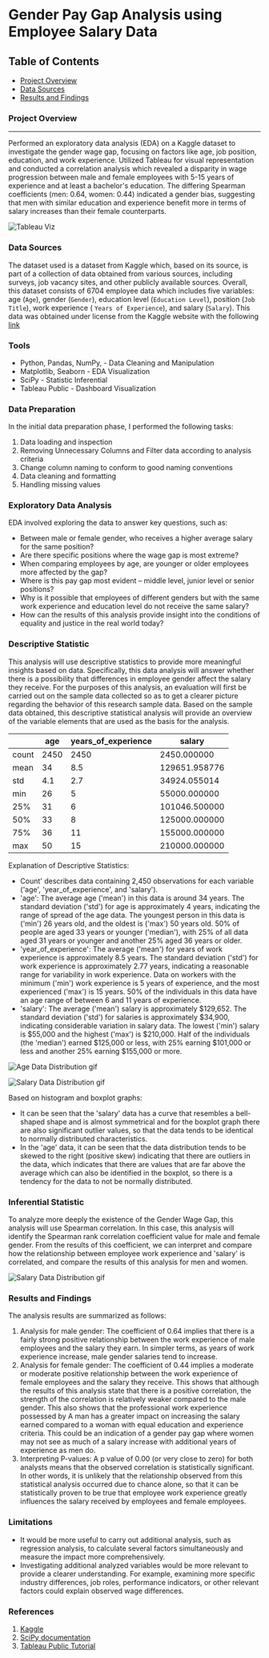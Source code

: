 # Gender Pay Gap Analysis using Employee Salary Data

## Table of Contents

- [Project Overview](#project-overview)
- [Data Sources](#data-sources)
- [Results and Findings](#results-and-findings)

### Project Overview
---

Performed an exploratory data analysis (EDA) on a Kaggle dataset to investigate the gender wage gap, focusing on factors like age, job position, education, and work experience. Utilized Tableau for visual representation and conducted a correlation analysis which revealed a disparity in wage progression between male and female employees with 5-15 years of experience and at least a bachelor's education. The differing Spearman coefficients (men: 0.64, women: 0.44) indicated a gender bias, suggesting that men with similar education and experience benefit more in terms of salary increases than their female counterparts.

![Tableau Viz](./tableau_viz.gif)


### Data Sources

The dataset used is a dataset from Kaggle which, based on its source, is part of a collection of data obtained from various sources, including surveys, job vacancy sites, and other publicly available sources. Overall, this dataset consists of 6704 employee data which includes five variables: age (`Age`), gender (`Gender`), education level (`Education Level`), position (`Job Title`), work experience ( `Years of Experience`), and salary (`Salary`). This data was obtained under license from the Kaggle website with the following [link](https://www.kaggle.com/datasets/mohithsairamreddy/salary-data?datasetId=3282301&sortBy=dateRun)

### Tools

- Python, Pandas, NumPy, - Data Cleaning and Manipulation
- Matplotlib, Seaborn - EDA Visualization
- SciPy - Statistic Inferential
- Tableau Public - Dashboard Visualization


### Data Preparation

In the initial data preparation phase, I performed the following tasks:
1. Data loading and inspection
2. Removing Unnecessary Columns and Filter data according to analysis criteria
3. Change column naming to conform to good naming conventions
4. Data cleaning and formatting
5. Handling missing values

### Exploratory Data Analysis

EDA involved exploring the data to answer key questions, such as:
- Between male or female gender, who receives a higher average salary for the same position?
- Are there specific positions where the wage gap is most extreme?
- When comparing employees by age, are younger or older employees more affected by the gap?
- Where is this pay gap most evident – middle level, junior level or senior positions?
- Why is it possible that employees of different genders but with the same work experience and education level do not receive the same salary?
- How can the results of this analysis provide insight into the conditions of equality and justice in the real world today?


### Descriptive Statistic

This analysis will use descriptive statistics to provide more meaningful insights based on data. Specifically, this data analysis will answer whether there is a possibility that differences in employee gender affect the salary they receive. For the purposes of this analysis, an evaluation will first be carried out on the sample data collected so as to get a clearer picture regarding the behavior of this research sample data. Based on the sample data obtained, this descriptive statistical analysis will provide an overview of the variable elements that are used as the basis for the analysis.

|       | age | years_of_experience | salary       |
|-------|-----|--------------------|--------------|
| count | 2450| 2450               | 2450.000000  |
| mean  | 34  | 8.5                | 129651.958776|
| std   | 4.1 | 2.7                | 34924.055014 |
| min   | 26  | 5                  | 55000.000000 |
| 25%   | 31  | 6                  | 101046.500000|
| 50%   | 33  | 8                  | 125000.000000|
| 75%   | 36  | 11                 | 155000.000000|
| max   | 50  | 15                 | 210000.000000|

Explanation of Descriptive Statistics:
- Count' describes data containing 2,450 observations for each variable ('age', 'year_of_experience', and 'salary').
- 'age': The average age ('mean') in this data is around 34 years. The standard deviation ('std') for age is approximately 4 years, indicating the range of spread of the age data. The youngest person in this data is ('min') 26 years old, and the oldest is ('max') 50 years old. 50% of people are aged 33 years or younger ('median'), with 25% of all data aged 31 years or younger and another 25% aged 36 years or older.
- 'year_of_experience': The average ('mean') for years of work experience is approximately 8.5 years. The standard deviation ('std') for work experience is approximately 2.77 years, indicating a reasonable range for variability in work experience. Data on workers with the minimum ('min') work experience is 5 years of experience, and the most experienced ('max') is 15 years. 50% of the individuals in this data have an age range of between 6 and 11 years of experience.
- 'salary': The average ('mean') salary is approximately $129,652. The standard deviation ('std') for salaries is approximately $34,900, indicating considerable variation in salary data. The lowest ('min') salary is $55,000 and the highest ('max') is $210,000. Half of the individuals (the 'median') earned $125,000 or less, with 25% earning $101,000 or less and another 25% earning $155,000 or more.

![Age Data Distribution gif](./dist1.png)

![Salary Data Distribution gif](./dist2.png)

Based on histogram and boxplot graphs:
- It can be seen that the 'salary' data has a curve that resembles a bell-shaped shape and is almost symmetrical and for the boxplot graph there are also significant outlier values, so that the data tends to be identical to normally distributed characteristics.
- In the 'age' data, it can be seen that the data distribution tends to be skewed to the right (positive skew) indicating that there are outliers in the data, which indicates that there are values that are far above the average which can also be identified in the boxplot, so there is a tendency for the data to not be normally distributed.


### Inferential Statistic

To analyze more deeply the existence of the Gender Wage Gap, this analysis will use Spearman correlation. In this case, this analysis will identify the Spearman rank correlation coefficient value for male and female gender. From the results of this coefficient, we can interpret and compare how the relationship between employee work experience and 'salary' is correlated, and compare the results of this analysis for men and women.

![Salary Data Distribution gif](./corr_output.png)


### Results and Findings

The analysis results are summarized as follows:
1. Analysis for male gender: The coefficient of 0.64 implies that there is a fairly strong positive relationship between the work experience of male employees and the salary they earn. In simpler terms, as years of work experience increase, male gender salaries tend to increase.
2. Analysis for female gender: The coefficient of 0.44 implies a moderate or moderate positive relationship between the work experience of female employees and the salary they receive. This shows that although the results of this analysis state that there is a positive correlation, the strength of the correlation is relatively weaker compared to the male gender. This also shows that the professional work experience possessed by A man has a greater impact on increasing the salary earned compared to a woman with equal education and experience criteria. This could be an indication of a gender pay gap where women may not see as much of a salary increase with additional years of experience as men do.
3. Interpreting P-values:
A p value of 0.00 (or very close to zero) for both analysts means that the observed correlation is statistically significant. In other words, it is unlikely that the relationship observed from this statistical analysis occurred due to chance alone, so that it can be statistically proven to be true that employee work experience greatly influences the salary received by employees and female employees.


### Limitations

- It would be more useful to carry out additional analysis, such as regression analysis, to calculate several factors simultaneously and measure the impact more comprehensively. 
- Investigating additional analyzed variables would be more relevant to provide a clearer understanding. For example, examining more specific industry differences, job roles, performance indicators, or other relevant factors could explain observed wage differences.


### References

1. [Kaggle](https://www.kaggle.com/datasets/mohithsairamreddy/salary-data?datasetId=3282301&sortBy=dateRun)
2. [SciPy documentation](https://docs.scipy.org/doc/scipy/)
3. [Tableau Public Tutorial](https://help.tableau.com/current/guides/get-started-tutorial/en-us/get-started-tutorial-home.htm)


